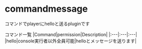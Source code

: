 # commandmessage
コマンドでplayerにhelloと送るpluginです

コマンド一覧
|Command|permission|Description|
|:---|:---|:---|
|hello|console実行者以外全員可能|helloとメッセージを送ります|
